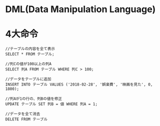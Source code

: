 # DML(Data Manipulation Language)

# 4大命令
```
//テーブルの内容を全て表示
SELECT * FROM テーブル;

//列Cの値が100以上の列A
SELECT 列A FROM テーブル WHERE 列C > 100;

//データをテーブルに追加
INSERT INTO テーブル VALUES ('2018-02-28', '娯楽費', '映画を見た', 0, 1800);

//列Aが1の行の、列Bの値を修正
UPDATE テーブル SET 列B = 値 WHERE 列A = 1;

//データを全て消去
DELETE FROM テーブル
```

